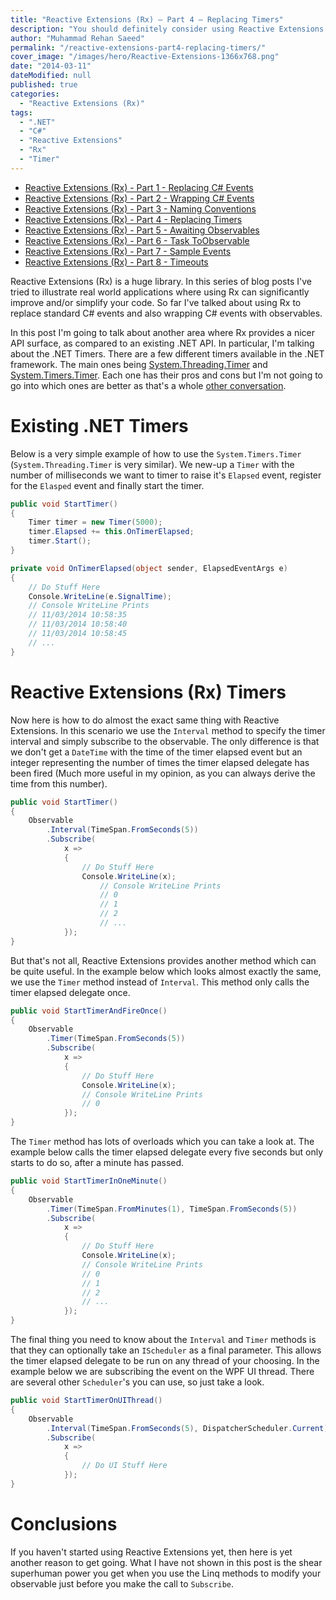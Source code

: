 ```yaml
---
title: "Reactive Extensions (Rx) – Part 4 – Replacing Timers"
description: "You should definitely consider using Reactive Extensions (Rx) is as a direct replacement for .NET Timers. This post will explain how."
author: "Muhammad Rehan Saeed"
permalink: "/reactive-extensions-part4-replacing-timers/"
cover_image: "/images/hero/Reactive-Extensions-1366x768.png"
date: "2014-03-11"
dateModified: null
published: true
categories:
  - "Reactive Extensions (Rx)"
tags:
  - ".NET"
  - "C#"
  - "Reactive Extensions"
  - "Rx"
  - "Timer"
---
```


- [Reactive Extensions (Rx) - Part 1 - Replacing C# Events](/reactive-extensions-part1-replacing-events/)
- [Reactive Extensions (Rx) - Part 2 - Wrapping C# Events](/reactive-extensions-part2-wrapping-events/)
- [Reactive Extensions (Rx) - Part 3 - Naming Conventions](/reactive-extensions-part3-naming-conventions/)
- [Reactive Extensions (Rx) - Part 4 - Replacing Timers](/reactive-extensions-part4-replacing-timers/)
- [Reactive Extensions (Rx) - Part 5 - Awaiting Observables](/reactive-extensions-part4-awaiting-observables/)
- [Reactive Extensions (Rx) - Part 6 - Task ToObservable](/reactive-extensions-part6-task-toobservable/)
- [Reactive Extensions (Rx) - Part 7 - Sample Events](/reactive-extensions-part7-sample-events/)
- [Reactive Extensions (Rx) - Part 8 - Timeouts](/reactive-extensions-rx-part-8-timeouts/)

Reactive Extensions (Rx) is a huge library. In this series of blog posts I've tried to illustrate real world applications where using Rx can significantly improve and/or simplify your code. So far I've talked about using Rx to replace standard C# events and also wrapping C# events with observables.

In this post I'm going to talk about another area where Rx provides a nicer API surface, as compared to an existing .NET API. In particular, I'm talking about the .NET Timers. There are a few different timers available in the .NET framework. The main ones being [System.Threading.Timer](http://msdn.microsoft.com/en-us/library/system.threading.timer%28v=vs.110%29.aspx) and [System.Timers.Timer](http://msdn.microsoft.com/en-us/library/system.timers.timer%28v=vs.110%29.aspx). Each one has their pros and cons but I'm not going to go into which ones are better as that's a whole [other conversation](http://stackoverflow.com/questions/1416803/system-timers-timer-vs-system-threading-timer).

# Existing .NET Timers

Below is a very simple example of how to use the `System.Timers.Timer` (`System.Threading.Timer` is very similar). We new-up a `Timer` with the number of milliseconds we want to timer to raise it's `Elapsed` event, register for the `Elasped` event and finally start the timer.

```cs
public void StartTimer()
{
    Timer timer = new Timer(5000);
    timer.Elapsed += this.OnTimerElapsed;
    timer.Start();
}

private void OnTimerElapsed(object sender, ElapsedEventArgs e)
{
    // Do Stuff Here
    Console.WriteLine(e.SignalTime);
    // Console WriteLine Prints
    // 11/03/2014 10:58:35
    // 11/03/2014 10:58:40
    // 11/03/2014 10:58:45
    // ...
}
```

# Reactive Extensions (Rx) Timers

Now here is how to do almost the exact same thing with Reactive Extensions. In this scenario we use the `Interval` method to specify the timer interval and simply subscribe to the observable. The only difference is that we don't get a `DateTime` with the time of the timer elapsed event but an integer representing the number of times the timer elapsed delegate has been fired (Much more useful in my opinion, as you can always derive the time from this number).

```cs
public void StartTimer()
{
    Observable
        .Interval(TimeSpan.FromSeconds(5))
        .Subscribe(
            x =>
            {
                // Do Stuff Here
                Console.WriteLine(x);
                    // Console WriteLine Prints
                    // 0
                    // 1
                    // 2
                    // ...
            });
}
```

But that's not all, Reactive Extensions provides another method which can be quite useful. In the example below which looks almost exactly the same, we use the `Timer` method instead of `Interval`. This method only calls the timer elapsed delegate once.

```cs
public void StartTimerAndFireOnce()
{
    Observable
        .Timer(TimeSpan.FromSeconds(5))
        .Subscribe(
            x =>
            {
                // Do Stuff Here
                Console.WriteLine(x);
                // Console WriteLine Prints
                // 0
            });
}
```

The `Timer` method has lots of overloads which you can take a look at. The example below calls the timer elapsed delegate every five seconds but only starts to do so, after a minute has passed.

```cs
public void StartTimerInOneMinute()
{
    Observable
        .Timer(TimeSpan.FromMinutes(1), TimeSpan.FromSeconds(5))
        .Subscribe(
            x =>
            {
                // Do Stuff Here
                Console.WriteLine(x);
                // Console WriteLine Prints
                // 0
                // 1
                // 2
                // ...
            });
}
```

The final thing you need to know about the `Interval` and `Timer` methods is that they can optionally take an `IScheduler` as a final parameter. This allows the timer elapsed delegate to be run on any thread of your choosing. In the example below we are subscribing the event on the WPF UI thread. There are several other `Scheduler`'s you can use, so just take a look.

```cs
public void StartTimerOnUIThread()
{
    Observable
        .Interval(TimeSpan.FromSeconds(5), DispatcherScheduler.Current)
        .Subscribe(
            x =>
            {
                // Do UI Stuff Here
            });
}
```

# Conclusions

If you haven't started using Reactive Extensions yet, then here is yet another reason to get going. What I have not shown in this post is the shear superhuman power you get when you use the Linq methods to modify your observable just before you make the call to `Subscribe`.
